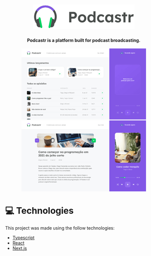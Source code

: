 <h1 align="center">
  <img alt="podcastr" title="podcastr" src=".github/logo.svg" />
</h1>

<h4 align="center">
  Podcastr is a platform built for podcast broadcasting.
</h4>

<div align="center">
   <img src="./.github/screenshot-1.png" width="400px">
   <img src="./.github/screenshot-2.png" width="400px">
</div>

# :computer: Technologies
This project was made using the follow technologies:

* [Typescript](https://www.typescriptlang.org/)      
* [React](https://reactjs.org/)      
* [Next.js](https://nextjs.org/)      
     
